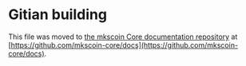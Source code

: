 Gitian building
================

This file was moved to [the mkscoin Core documentation repository](https://github.com/mkscoin-core/docs/blob/master/gitian-building.md) at [https://github.com/mkscoin-core/docs](https://github.com/mkscoin-core/docs).
